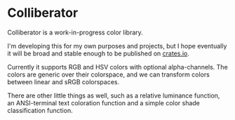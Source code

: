 # Colliberator
Colliberator is a work-in-progress color library.

I'm developing this for my own purposes and projects, but I hope eventually it
will be broad and stable enough to be published on
[crates.io](https://crates.io).

Currently it supports RGB and HSV colors with optional alpha-channels.
The colors are generic over their colorspace, and we can transform colors
between linear and sRGB colorspaces.

There are other little things as well, such as a relative luminance function,
an ANSI-terminal text coloration function and a simple color shade
classification function.
